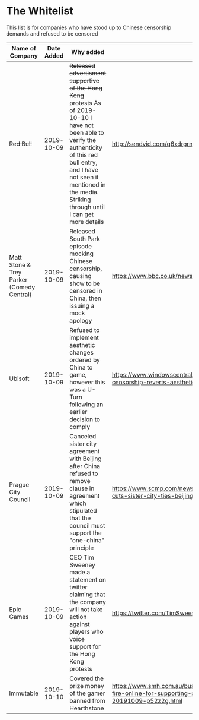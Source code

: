 # The Whitelist

This list is for companies who have stood up to Chinese censorship demands and refused to be censored

| Name of Company | Date Added | Why added | Sources |
| --------------- | ---------- | --------- | ------- |
| ~~Red Bull~~ | 2019-10-09 | ~~Released advertisment supportive of the Hong Kong protests~~ As of 2019-10-10 I have not been able to verify the authenticity of this red bull entry, and I have not seen it mentioned in the media. Striking through until I can get more details | http://sendvid.com/q6xdrgrn |
| Matt Stone & Trey Parker (Comedy Central) | 2019-10-09 | Released South Park episode mocking Chinese censorship, causing show to be censored in China, then issuing a mock apology | https://www.bbc.co.uk/news/world-asia-china-49968867 |
| Ubisoft | 2019-10-09 | Refused to implement aesthetic changes ordered by China to game, however this was a U-Turn following an earlier decision to comply | https://www.windowscentral.com/rainbow-six-siege-drops-china-censorship-reverts-aesthetic-changes |
| Prague City Council | 2019-10-09 | Canceled sister city agreement with Beijing after China refused to remove clause in agreement which stipulated that the council must support the "one-china" principle | https://www.scmp.com/news/china/diplomacy/article/3032045/prague-cuts-sister-city-ties-beijing-amid-tangible-anger-over |
| Epic Games | 2019-10-09 | CEO Tim Sweeney made a statement on twitter claiming that the company will not take action against players who voice support for the Hong Kong protests | https://twitter.com/TimSweeneyEpic/status/1181946357759844352 |
| Immutable | 2019-10-10 | Covered the prize money of the gamer banned from Hearthstone | https://www.smh.com.au/business/companies/sydney-startup-under-fire-online-for-supporting-pro-hong-kong-protest-gamer-20191009-p52z2g.html |
